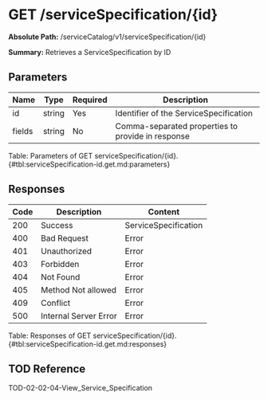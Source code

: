 <!--
    ATTENTION: This file was generated via gradle!
               Do NOT manually edit this file! Any such changes will be overwritten!
-->

# GET /serviceSpecification/{id}

**Absolute Path:** /serviceCatalog/v1/serviceSpecification/{id}

**Summary:** Retrieves a ServiceSpecification by ID

## Parameters

| Name | Type | Required | Description |
|------|------|----------|-------------|
| id | string | Yes | Identifier of the ServiceSpecification |
| fields | string | No | Comma-separated properties to provide in response |

Table: Parameters of GET serviceSpecification/{id}. {#tbl:serviceSpecification-id.get.md:parameters}

## Responses

| Code | Description | Content |
|------|-------------|---------|
| 200 | Success | ServiceSpecification |
| 400 | Bad Request | Error |
| 401 | Unauthorized | Error |
| 403 | Forbidden | Error |
| 404 | Not Found | Error |
| 405 | Method Not allowed | Error |
| 409 | Conflict | Error |
| 500 | Internal Server Error | Error |

Table: Responses of GET serviceSpecification/{id}. {#tbl:serviceSpecification-id.get.md:responses}

## TOD Reference

TOD-02-02-04-View_Service_Specification
